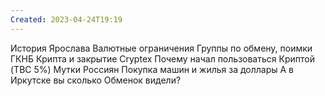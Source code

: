 ```yaml
---
Created: 2023-04-24T19:19
---
```

История Ярослава
Валютные ограничения
Группы по обмену, поимки ГКНБ
Крипта и закрытие Cryptex
Почему начал пользоваться Криптой (TBC 5%)
Мутки Россиян
Покупка машин и жилья за доллары
А в Иркутске вы сколько Обменок видели?